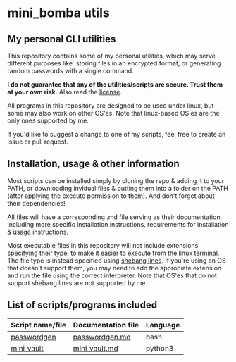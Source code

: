 # mini_bomba utils
## My personal CLI utilities

This repository contains some of my personal utilities, which may serve different purposes like: storing files in an encrypted format, or generating random passwords with a single command.

**I do not guarantee that any of the utilities/scripts are secure. Trust them at your own risk.** Also read the [license](/LICENSE).

All programs in this repository are designed to be used under linux, but some may also work on other OS'es. Note that linux-based OS'es are the only ones supported by me.

If you'd like to suggest a change to one of my scripts, feel free to create an issue or pull request.

## Installation, usage & other information

Most scripts can be installed simply by cloning the repo & adding it to your PATH, or downloading invidual files & putting them into a folder on the PATH (after applying the execute permission to them). And don't forget about their dependencies!

All files will have a corresponding .md file serving as their documentation, including more specific installation instructions, requirements for installation & usage instructions.

Most executable files in this repository will not include extensions specifying their type, to make it easier to execute from the linux terminal. The file type is instead specified using [shebang lines](https://en.wikipedia.org/wiki/Shebang_%28Unix%29). If you're using an OS that doesn't support them, you may need to add the appropiate extension and run the file using the correct interpreter. Note that OS'es that do not support shebang lines are not supported by me.

## List of scripts/programs included

Script name/file | Documentation file | Language
-----------------|--------------------|---------
[passwordgen](/passwordgen) | [passwordgen.md](/passwordgen.md) | bash
[mini_vault](/mini_vault) | [mini_vault.md](/mini_vault.md) | python3

